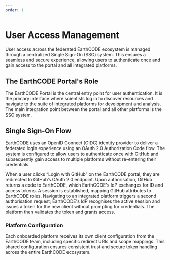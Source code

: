 ```yaml
---
order: 1
---
```


# User Access Management

User access across the federated EarthCODE ecosystem is managed through a centralized Single Sign-On (SSO) system. This ensures a seamless and secure experience, allowing users to authenticate once and gain access to the portal and all integrated platforms.

## The EarthCODE Portal's Role

The EarthCODE Portal is the central entry point for user authentication. It is the primary interface where scientists log in to discover resources and navigate to the suite of integrated platforms for development and analysis. The main integration point between the portal and all other platforms is the SSO system.

## Single Sign-On Flow

EarthCODE uses an OpenID Connect (OIDC) identity provider to deliver a federated login experience using an OAuth 2.0 Authorization Code flow. The system is configured to allow users to authenticate once with GitHub and subsequently gain access to multiple platforms without re-entering their credentials.

When a user clicks “Login with GitHub” on the EarthCODE portal, they are redirected to GitHub’s OAuth 2.0 endpoint. Upon authorisation, GitHub returns a code to EarthCODE, which EarthCODE's IdP exchanges for ID and access tokens. A session is established, mapping GitHub attributes to EarthCODE roles. Navigating to an integrated platform triggers a second authorisation request; EarthCODE's IdP recognises the active session and issues a token for the new client without prompting for credentials. The platform then validates the token and grants access.

### Platform Configuration

Each onboarded platform receives its own client configuration from the EarthCODE team, including specific redirect URIs and scope mappings. This shared configuration ensures consistent trust and secure token handling across the entire EarthCODE ecosystem.

